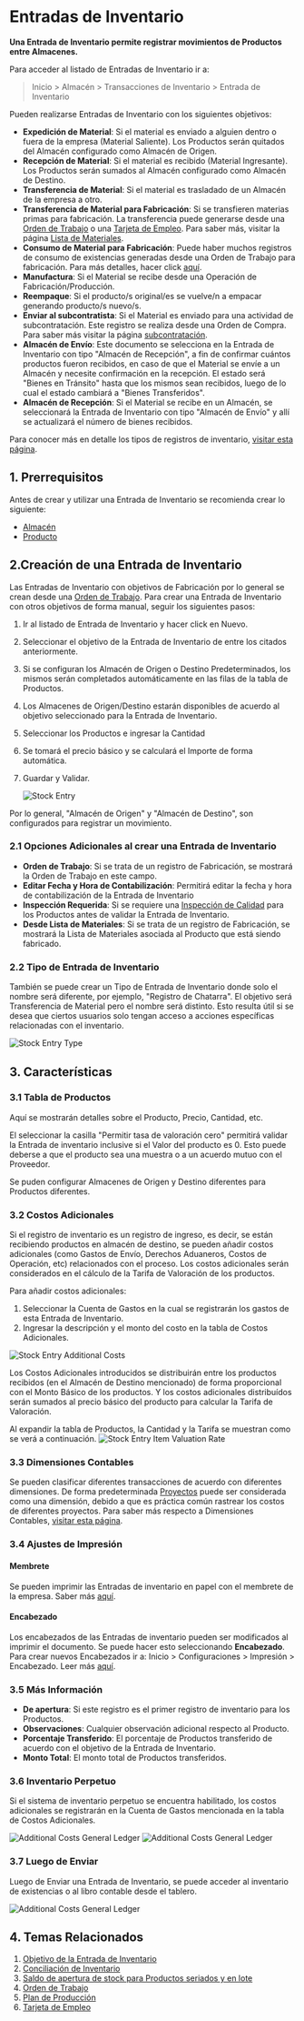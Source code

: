 <!-- add-breadcrumbs -->
# Entradas de Inventario

**Una Entrada de Inventario permite registrar movimientos de Productos entre Almacenes.**

Para acceder al listado de Entradas de Inventario ir a:
> Inicio > Almacén > Transacciones de Inventario > Entrada de Inventario

Pueden realizarse Entradas de Inventario con los siguientes objetivos: 

* **Expedición de Material**: Si el material es enviado a alguien dentro o fuera de la empresa (Material Saliente). Los Productos serán quitados del Almacén configurado como Almacén de Origen.
* **Recepción de Material**: Si el material es recibido (Material Ingresante). Los Productos serán sumados al Almacén configurado como Almacén de Destino. 
* **Transferencia de Material**: Si el material es trasladado de un Almacén de la empresa a otro.
* **Transferencia de Material para Fabricación**: Si se transfieren materias primas para fabricación. La transferencia puede generarse desde una [Orden de Trabajo](/docs/user/manual/en/manufacturing/work-order) o una [Tarjeta de Empleo](/docs/user/manual/en/manufacturing/job-card). Para saber más, visitar la página [Lista de Materiales](/docs/user/manual/en/manufacturing/bill-of-materials).
* **Consumo de Material para Fabricación**: Puede haber muchos registros de consumo de existencias generadas desde una Orden de Trabajo para fabricación. Para más detalles, hacer click [aquí](/docs/user/manual/en/manufacturing/articles/material_consumption).
* **Manufactura**: Si el Material se recibe desde una Operación de Fabricación/Producción. 
* **Reempaque**: Si el producto/s original/es se vuelve/n a empacar generando producto/s nuevo/s. 
* **Enviar al subcontratista**: Si el Material es enviado para una actividad de subcontratación. Este registro se realiza desde una Orden de Compra. Para saber más visitar la página [subcontratación](/docs/user/manual/en/manufacturing/subcontracting).
* **Almacén de Envío**: Este documento se selecciona en la Entrada de Inventario con tipo "Almacén de Recepción", a fin de confirmar cuántos productos fueron recibidos, en caso de que el Material se envíe a un Almacén y necesite confirmación en la recepción. El estado será "Bienes en Tránsito" hasta que los mismos sean recibidos, luego de lo cual el estado cambiará a "Bienes Transferidos". 
* **Almacén de Recepción**: Si el Material se recibe en un Almacén, se seleccionará la Entrada de Inventario con tipo "Almacén de Envío" y allí se actualizará el número de bienes recibidos. 

Para conocer más en detalle los tipos de registros de inventario, [visitar esta página](/docs/user/manual/es/stock/articles/stock-entry-purpose).

## 1. Prerrequisitos
Antes de crear y utilizar una Entrada de Inventario se recomienda crear lo siguiente: 

* [Almacén](/docs/user/manual/es/stock/warehouse)
* [Producto](/docs/user/manual/es/stock/item)

## 2.Creación de una Entrada de Inventario
Las Entradas de Inventario con objetivos de Fabricación por lo general se crean desde una [Orden de Trabajo](/docs/user/manual/en/manufacturing/work-order). Para crear una Entrada de Inventario con otros objetivos de forma manual, seguir los siguientes pasos:

1. Ir al listado de Entrada de Inventario y hacer click en Nuevo.
1. Seleccionar el objetivo de la Entrada de Inventario de entre los citados anteriormente.
1. Si se configuran los Almacén de Origen o Destino Predeterminados, los mismos serán completados automáticamente en las filas de la tabla de Productos. 
1. Los Almacenes de Origen/Destino estarán disponibles de acuerdo al objetivo seleccionado para la Entrada de Inventario. 
1. Seleccionar los Productos e ingresar la Cantidad
1. Se tomará el precio básico y se calculará el Importe de forma automática.
1. Guardar y Validar.

    <img class="screenshot" alt="Stock Entry" src="{{docs_base_url}}/assets/img/stock/stock-entry.png">

Por lo general, "Almacén de Origen" y "Almacén de Destino", son configurados para registrar un movimiento.

### 2.1 Opciones Adicionales al crear una Entrada de Inventario

* **Orden de Trabajo**: Si se trata de un registro de Fabricación, se mostrará la Orden de Trabajo en este campo. 
* **Editar Fecha y Hora de Contabilización**: Permitirá editar la fecha y hora de contabilización de la Entrada de Inventario 
* **Inspección Requerida**: Si se requiere una [Inspección de Calidad](/docs/user/manual/es/stock/quality-inspection) para los Productos antes de validar la Entrada de Inventario. 
* **Desde Lista de Materiales**: Si se trata de un registro de Fabricación, se mostrará la Lista de Materiales asociada al Producto que está siendo fabricado. 

### 2.2 Tipo de Entrada de Inventario
También se puede crear un Tipo de Entrada de Inventario donde solo el nombre será diferente, por ejemplo, "Registro de Chatarra". El objetivo será Transferencia de Material pero el nombre será distinto. Esto resulta útil si se desea que ciertos usuarios solo tengan acceso a acciones específicas relacionadas con el inventario. 

![Stock Entry Type](/docs/assets/img/stock/stock-entry-type.png)

## 3. Características

### 3.1 Tabla de Productos
Aquí se mostrarán detalles sobre el Producto, Precio, Cantidad, etc. 

El seleccionar la casilla "Permitir tasa de valoración cero" permitirá validar la Entrada de inventario inclusive si el Valor del producto es 0. Esto puede deberse a que el producto sea una muestra o a un acuerdo mutuo con el Proveedor.

Se puden configurar Almacenes de Origen y Destino diferentes para Productos diferentes. 

### 3.2 Costos Adicionales

Si el registro de inventario es un registro de ingreso, es decir, se están recibiendo productos en almacén de destino, se pueden añadir costos adicionales (como Gastos de Envío, Derechos Aduaneros, Costos de Operación, etc) relacionados  con el proceso. Los costos adicionales serán considerados en el cálculo de la Tarifa de Valoración de los productos. 

Para añadir costos adicionales:

1. Seleccionar la Cuenta de Gastos en la cual se registrarán los gastos de esta Entrada de Inventario. 
1. Ingresar la descripción y el monto del costo en la tabla de Costos Adicionales. 

<img class="screenshot" alt="Stock Entry Additional Costs" src="{{docs_base_url}}/assets/img/stock/additional-costs-table.png">

Los Costos Adicionales introducidos se distribuirán entre los productos recibidos (en el Almacén de Destino mencionado) de forma proporcional con el Monto Básico de los productos. Y los costos adicionales distribuídos serán sumados al precio básico del producto para calcular la Tarifa de Valoración. 

Al expandir la tabla de Productos, la Cantidad y la Tarifa se muestran como se verá a continuación.
<img class="screenshot" alt="Stock Entry Item Valuation Rate" src="{{docs_base_url}}/assets/img/stock/stock-entry-item-valuation-rate.png">

### 3.3 Dimensiones Contables
Se pueden clasificar diferentes transacciones de acuerdo con diferentes dimensiones. De forma predeterminada [Proyectos](/docs/user/manual/es/projects/project) puede ser considerada como una dimensión, debido a que es práctica común rastrear los costos de diferentes proyectos. Para saber más respecto a Dimensiones Contables, [visitar esta página](/docs/user/manual/es/accounts/accounting-dimensions).

### 3.4 Ajustes de Impresión

#### Membrete
Se pueden imprimir las Entradas de inventario en papel con el membrete de la empresa. Saber más [aquí](/docs/user/manual/en/setting-up/print/letter-head).

#### Encabezado
Los encabezados de las Entradas de inventario pueden ser modificados al imprimir el documento. Se puede hacer esto seleccionando **Encabezado**. Para crear nuevos Encabezados ir a: Inicio > Configuraciones > Impresión > Encabezado. Leer más [aquí](/docs/user/manual/es/setting-up/print/print-headings).

### 3.5 Más Información

* **De apertura**: Si este registro es el primer registro de inventario para los Productos.
* **Observaciones**: Cualquier observación adicional respecto al Producto.
* **Porcentaje Transferido**: El porcentaje de Productos transferido de acuerdo con el objetivo de la Entrada de Inventario. 
* **Monto Total**: El monto total de Productos transferidos.

### 3.6 Inventario Perpetuo

Si el sistema de inventario perpetuo se encuentra habilitado, los costos adicionales se registrarán en la Cuenta de Gastos mencionada en la tabla de Costos Adicionales. 

<img class="screenshot" alt="Additional Costs General Ledger" src="{{docs_base_url}}/assets/img/stock/stock-entry-additional-cost.png">

<img class="screenshot" alt="Additional Costs General Ledger" src="{{docs_base_url}}/assets/img/stock/additional-costs-general-ledger.png">

### 3.7 Luego de Enviar
Luego de Enviar una Entrada de Inventario, se puede acceder al inventario de existencias o al libro contable desde el tablero. 

<img class="screenshot" alt="Additional Costs General Ledger" src="{{docs_base_url}}/assets/img/stock/stock-entry-submit.png">

## 4. Temas Relacionados
1. [Objetivo de la Entrada de Inventario](/docs/user/manual/es/stock/articles/stock-entry-purpose)
1. [Conciliación de Inventario](/docs/user/manual/es/stock/stock-reconciliation)
1. [Saldo de apertura de stock para Productos seriados y en lote](/docs/user/manual/es/stock/articles/opening-stock-balance-entry-for-serialized-and-batch-item)
1. [Orden de Trabajo](/docs/user/manual/en/manufacturing/work-order)
1. [Plan de Producción](/docs/user/manual/en/manufacturing/production-plan)
1. [Tarjeta de Empleo](/docs/user/manual/en/manufacturing/job-card)
